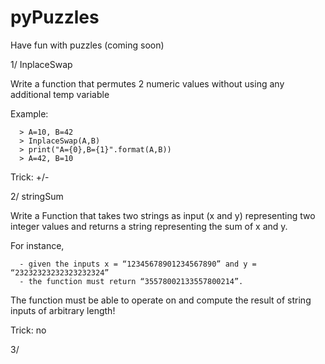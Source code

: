 pyPuzzles
=========

Have fun with puzzles (coming soon)


1/ InplaceSwap

  Write a function that permutes 2 numeric values without using any additional temp variable 
    
  Example:
  
      > A=10, B=42
      > InplaceSwap(A,B)
      > print("A={0},B={1}".format(A,B))
      > A=42, B=10
      
  Trick: +/-
  
2/ stringSum

  Write a Function that takes two strings as input (x and y) representing two integer values and returns a
  string representing the sum of x and y. 
  
  For instance, 
  
      - given the inputs x = “12345678901234567890” and y = “23232323232323232324”
      - the function must return “35578002133557800214”. 
      
  The function must be able to operate on and compute the result of string inputs of arbitrary length!
    
  Trick: no
  
3/ 
